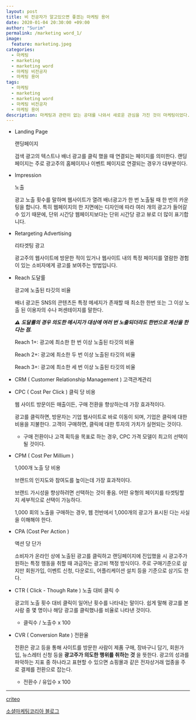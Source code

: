 ```yaml
---
layout: post
title: 비 전공자가 알고있으면 좋겠는 마케팅 용어
date: 2020-01-04 20:30:00 +09:00
author: "Surim"
permalink: /marketing word_1/
image:
  feature: marketing.jpeg
categories:
  - 마케팅
  - marketing
  - marketing word
  - 마케팅 비전공자
  - 마케팅 용어
tags:
  - 마케팅
  - marketing
  - marketing word
  - 마케팅 비전공자
  - 마케팅 용어
description: 마케팅과 관련이 없는 공대를 나와서 새로운 관심을 가진 것이 마케팅이었다. 그래서 수업을 신청하고 듣는 도중 알 수 없는 영어단어들과 용어들이 멘붕에 빠뜨렸다. 그 이유는 cpc, cpa,roas, pv, KPI지표, 등 단어를 얘기하는데 이해를 할 수가 없었기 때문이었다.
---
```

- Landing Page

  랜딩페이지

  검색 광고의 텍스트나 배너 광고를 클릭 했을 때 연결되는 페이지를 의미한다.  랜딩페이지는 주로 광고주의 홈페이지나 이벤트 페이지로 연결되는 경우가 대부분이다.

- Impression

  노출

  광고 노출 횟수를 말하며 웹사이트가 열려 배너광고가 한 번 노출될 때 한 번의 카운팅을 합니다. 특히 웹페이지의 한 지면에는 디자인에 따라 여러 개의 광고가 들어갈 수 있기 때문에, 단위 시간당 웹페이지보다는 단위 시간당 광고 뷰로 더 많이 표기합니다.



- Retargeting Advertising

  리타겟팅 광고

  광고주의 웹사이트에 방문한 적이 있거나 웹사이트 내의 특정 페이지를 열람한 경험이 있는 소비자에게 광고를 보여주는 방법입니다.



- Reach
  도달률

  광고에 노출된 타깃의 비율

  배너 광고든 SNS의 콘텐츠든 특정 메세지가 존재할 때 최소한 한번 또는 그 이상 노출 된 이용자의 수나 퍼센테이지를 말한다.

  ***⚠︎ 도달률의 경우 의도한 메시지가 대상에 여러 번 노출되더라도 한번으로 계산을 한다는 점.***

  Reach 1+: 광고에 최소한 한 번 이상 노출된 타깃의 비율

  Reach 2+: 광고에 최소한 두 번 이상 노출된 타깃의 비율

  Reach 3+: 광고에 최소한 세 번 이상 노출된 타깃의 비율



- CRM ( Customer Relationship Management )
  고객관계관리



- CPC ( Cost Per Click )
  클릭 당 비용

  웹 사이트 방문이든 매출이든, 구매 전환을 향상하는데 가장 효과적이다.

  광고를 클릭하면, 방문자는 기업 웹사이트로 바로 이동이 되며, 기업은 클릭에 대한 비용을 지불한다. 고객이 구매하면, 클릭에 대한 투자의 가치가 실현되는 것이다.

  - 구매 전환이나 고객 획득을 목표로 하는 경우, CPC 가격 모델이 최고의 선택이 될 것이다.



- CPM ( Cost Per Millium )

  1,000개 노출 당 비용

  브랜드의 인지도와 참여도를 높이는데 가장 효과적이다.

  브랜드 가시성을 향상하려면 선택하는 것이 좋음. 어떤 유형의 페이지를 타겟팅할 지 세부적으로 선택이 가능하다.

  1,000 회의 노출을 구매하는 경우, 웹 전반에서 1,000개의 광고가 표시된 다는 사실을 이해해야 한다.



- CPA (Cost Per Action )

  액션 당 단가

  소비자가 온라인 상에 노출된 광고를 클릭하고 랜딩페이지에 진입했을 시 광고주가 원하는 특정 행동을 취할 때 과금하는 광고비 책정 방식이다. 주로 구매기준으로 삼지만 회원가입, 이벤트 신청, 다운로드, 어플리케이션 설치 등을 기준으로 삼기도 한다.



- CTR ( Click - Though Rate )
  노출 대비 클릭 수

  광고의 노출 횟수 대비 클릭이 일어난 횟수를 나타내는 말이다. 쉽게 말해 광고를 본 사람 중 몇 명이나 해당 광고를 클릭했나를 비율로 나타낸 것이다.

  - 클릭수 / 노출수 x 100



- CVR ( Conversion  Rate )
  전환율

  전환은 광고 등을 통해 사이트를 방문한 사람이 제품 구매, 장바구니 담기, 회원가입, 뉴스레터 신청 등을 **광고주가 의도한 행위를 취하는 것** 을 뜻한다. 광고의 성과를 파악하는 지표 중 하나라고 표현할 수 있으면 쇼핑몰과 같은 전자상거래 업종을 주로 결제를 전환으로 잡는다.

  - 전환수 / 유입수 x 100

--------------------------------------

[criteo](https://www.criteo.com/kr/insights/whats-difference-cpc-cpm/)

[소셜마케팅코리아 블로그](https://blog.socialmkt.co.kr/475)
